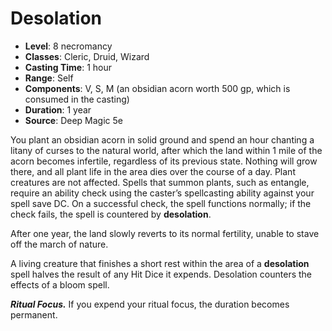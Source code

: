 # Desolation

- **Level**: 8 necromancy
- **Classes**: Cleric, Druid, Wizard
- **Casting Time**: 1 hour
- **Range**: Self
- **Components**: V, S, M (an obsidian acorn worth 500 gp, which is consumed in the casting)
- **Duration**: 1 year
- **Source**: Deep Magic 5e

You plant an obsidian acorn in solid ground and spend an hour chanting a litany of curses to the natural world, after which the land within 1 mile of the acorn becomes infertile, regardless of its previous state. Nothing will grow there, and all plant life in the area dies over the course of a day. Plant creatures are not affected. Spells that summon plants, such as entangle, require an ability check using the caster’s spellcasting ability against your spell save DC. On a successful check, the spell functions normally; if the check fails, the spell is countered by **desolation**.

After one year, the land slowly reverts to its normal fertility, unable to stave off the march of nature.

A living creature that finishes a short rest within the area of a **desolation** spell halves the result of any Hit Dice it expends. Desolation counters the effects of a bloom spell.

***Ritual Focus.*** If you expend your ritual focus, the duration becomes permanent.

